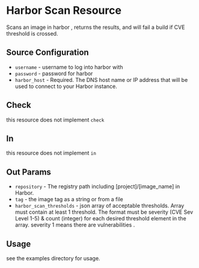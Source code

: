 # Harbor Scan Resource

Scans an image in harbor , returns the results, and will fail a build if CVE threshold is crossed.

## Source Configuration

* `username` -  username to log into harbor with
* `password` - password for harbor
* `harbor_host` - Required. The DNS host name or IP address that will be used to connect to your Harbor instance. 

## Check

this resource does not implement `check`

## In

this resource does not implement `in`

## Out Params

*  `repository` -  The registry path including [project]/[image_name] in Harbor.
*  `tag` - the image tag as a string or from a file
*  `harbor_scan_thresholds` - json array of acceptable thresholds. Array must contain at least 1 threshold. The format must be severity (CVE Sev Level 1-5) & count (integer) for each desired threshold element in the array. severity 1 means there are vulnerabilities .


## Usage

see the examples directory for usage.



